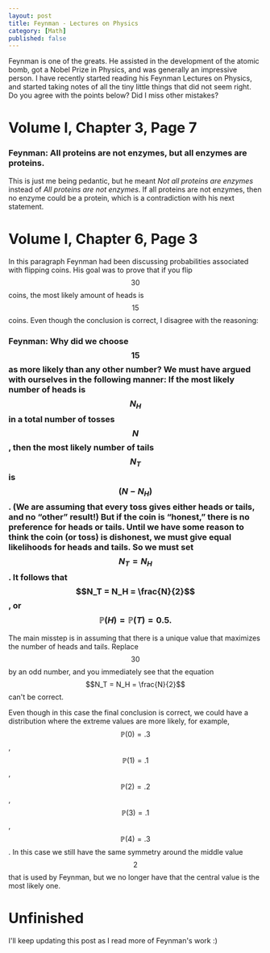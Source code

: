 ```yaml
---
layout: post
title: Feynman - Lectures on Physics
category: [Math]
published: false
---
```


Feynman is one of the greats. He assisted in the development of the atomic bomb, got a Nobel Prize in Physics, and was generally an impressive person. I have recently started reading his Feynman Lectures on Physics, and started taking notes of all the tiny little things that did not seem right. Do you agree with the points below? Did I miss other mistakes?

<!--excerpt ends here-->

# Volume I, Chapter 3, Page 7

### **Feynman:** All proteins are not enzymes, but all enzymes are proteins.

This is just me being pedantic, but he meant *Not all proteins are enzymes* instead of *All proteins are not enzymes*. If all proteins are not enzymes, then no enzyme could be a protein, which is a contradiction with his next statement.

# Volume I, Chapter 6, Page 3

In this paragraph Feynman had been discussing probabilities associated with flipping coins. His goal was to prove that if you flip $$30$$ coins, the most likely amount of heads is $$15$$ coins. Even though the conclusion is correct, I disagree with the reasoning:

### **Feynman:** Why did we choose $$15$$ as more likely than any other number? We must have argued with ourselves in the following manner: If the most likely number of heads is $$N_H$$ in a total number of tosses $$N$$, then the most likely number of tails $$N_T$$ is $$( N − N_H ) $$. (We are assuming that every toss gives either heads or tails, and no “other” result!) But if the coin is “honest,” there is no preference for heads or tails. Until we have some reason to think the coin (or toss) is dishonest, we must give equal likelihoods for heads and tails. So we must set $$N_T = N_H$$. It follows that $$N_T = N_H = \frac{N}{2}$$, or $$\mathbb{P}(H) = \mathbb{P}(T) = 0.5.$$

The main misstep is in assuming that there is a unique value that maximizes the number of heads and tails. Replace $$30$$ by an odd number, and you immediately see that the equation $$N_T = N_H = \frac{N}{2}$$ can't be correct.

Even though in this case the final conclusion is correct, we could have a distribution where the extreme values are more likely, for example, $$\mathbb{P}(0) = .3$$, $$\mathbb{P}(1) = .1$$, $$\mathbb{P}(2) = .2$$, $$\mathbb{P}(3) = .1$$, $$\mathbb{P}(4) = .3$$. In this case we still have the same symmetry around the middle value $$2$$ that is used by Feynman, but we no longer have that the central value is the most likely one.

# Unfinished

I'll keep updating this post as I read more of Feynman's work :) 